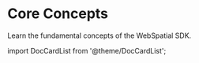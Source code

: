 # Core Concepts

Learn the fundamental concepts of the WebSpatial SDK.

import DocCardList from '@theme/DocCardList';

<DocCardList />
